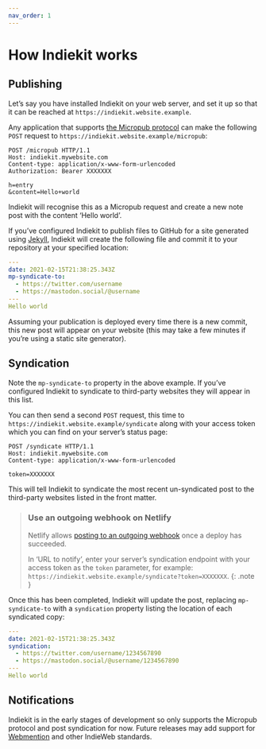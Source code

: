 ```yaml
---
nav_order: 1
---
```


# How Indiekit works

## Publishing

Let’s say you have installed Indiekit on your web server, and set it up so that it can be reached at `https://indiekit.website.example`.

Any application that supports [the Micropub protocol](https://micropub.spec.indieweb.org) can make the following `POST` request to `https://indiekit.website.example/micropub`:

```http
POST /micropub HTTP/1.1
Host: indiekit.mywebsite.com
Content-type: application/x-www-form-urlencoded
Authorization: Bearer XXXXXXX

h=entry
&content=Hello+world
```

Indiekit will recognise this as a Micropub request and create a new note post with the content ‘Hello world’.

If you’ve configured Indiekit to publish files to GitHub for a site generated using [Jekyll](https://jekyllrb.com), Indiekit will create the following file and commit it to your repository at your specified location:

```yaml
---
date: 2021-02-15T21:38:25.343Z
mp-syndicate-to:
  - https://twitter.com/username
  - https://mastodon.social/@username
---
Hello world
```

Assuming your publication is deployed every time there is a new commit, this new post will appear on your website (this may take a few minutes if you’re using a static site generator).

## Syndication

Note the `mp-syndicate-to` property in the above example. If you’ve configured Indiekit to syndicate to third-party websites they will appear in this list.

You can then send a second `POST` request, this time to `https://indiekit.website.example/syndicate` along with your access token which you can find on your server’s status page:

```http
POST /syndicate HTTP/1.1
Host: indiekit.mywebsite.com
Content-type: application/x-www-form-urlencoded

token=XXXXXXX
```

This will tell Indiekit to syndicate the most recent un-syndicated post to the third-party websites listed in the front matter.

> ### Use an outgoing webhook on Netlify
>
> Netlify allows [posting to an outgoing webhook](https://docs.netlify.com/site-deploys/notifications/#outgoing-webhooks) once a deploy has succeeded.
>
> In ‘URL to notify’, enter your server’s syndication endpoint with your access token as the `token` parameter, for example: `https://indiekit.website.example/syndicate?token=XXXXXXX`.
{: .note }

Once this has been completed, Indiekit will update the post, replacing `mp-syndicate-to` with a `syndication` property listing the location of each syndicated copy:

```yaml
---
date: 2021-02-15T21:38:25.343Z
syndication:
  - https://twitter.com/username/1234567890
  - https://mastodon.social/@username/1234567890
---
Hello world
```

## Notifications

Indiekit is in the early stages of development so only supports the Micropub protocol and post syndication for now. Future releases may add support for [Webmention](https://www.w3.org/TR/webmention/) and other IndieWeb standards.

